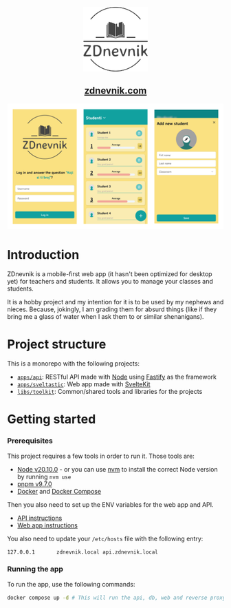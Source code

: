 <p align="center">
  <a href="https://zdnevnik.com/">
    <img alt="zdnevnik logo" height="150" src="./.github/resources/zdnevnik_logo.png">
    <h2 align="center">zdnevnik.com</h2>
  </a>
</p>

<p align="center">
  <img alt="zdnevnik app preview" src="./.github/resources/app_preview.png" style="object-fit: contain; max-height: 350px">
</p>

# Introduction

ZDnevnik is a mobile-first web app (it hasn't been optimized for desktop yet) for teachers and students. It allows you to manage your classes and students.

It is a hobby project and my intention for it is to be used by my nephews and nieces. Because, jokingly, I am grading them for absurd things (like if they bring me a glass of water when I ask them to or similar shenanigans).

# Project structure

This is a monorepo with the following projects:

- [`apps/api`](./apps/api/README.md): RESTful API made with [Node](https://nodejs.org/en) using [Fastify](https://fastify.dev/) as the framework
- [`apps/sveltastic`](./apps/sveltastic/README.md): Web app made with [SvelteKit](https://kit.svelte.dev/)
- [`libs/toolkit`](./libs/toolkit/README.md): Common/shared tools and libraries for the projects

# Getting started

### Prerequisites

This project requires a few tools in order to run it. Those tools are:

- [Node v20.10.0](https://nodejs.org) - or you can use [nvm](https://github.com/nvm-sh/nvm) to install the correct Node version by running `nvm use`
- [pnpm v9.7.0](https://pnpm.io/)
- [Docker](https://www.docker.com) and [Docker Compose](https://docs.docker.com/compose/install/)

Then you also need to set up the ENV variables for the web app and API.

- [API instructions](./apps/api/README.md#environment-variables)
- [Web app instructions](./apps/sveltastic/README.md#environment-variables)

You also need to update your `/etc/hosts` file with the following entry:

```
127.0.0.1       zdnevnik.local api.zdnevnik.local
```

### Running the app

To run the app, use the following commands:

```sh
docker compose up -d # This will run the api, db, web and reverse proxy services
```